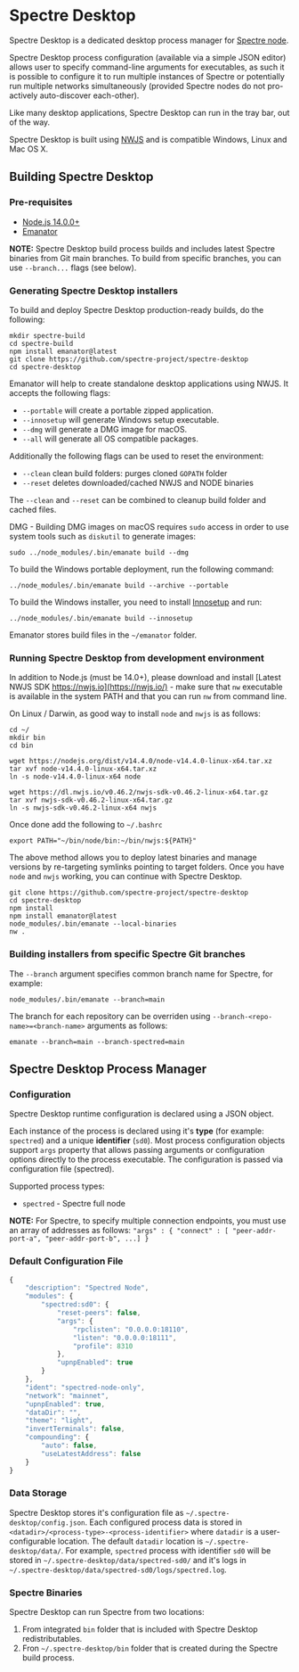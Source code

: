 # Spectre Desktop

Spectre Desktop is a dedicated desktop process manager for
[Spectre node](https://github.com/spectre-project/spectred).

Spectre Desktop process configuration (available via a simple JSON
editor) allows user to specify command-line arguments for executables,
as such it is possible to configure it to run multiple instances of
Spectre or potentially run multiple networks simultaneously (provided
Spectre nodes do not pro-actively auto-discover each-other).

Like many desktop applications, Spectre Desktop can run in the tray
bar, out of the way.

Spectre Desktop is built using [NWJS](https://nwjs.io) and is
compatible Windows, Linux and Mac OS X.

## Building Spectre Desktop

### Pre-requisites

* [Node.js 14.0.0+](https://nodejs.org/)
* [Emanator](https://www.npmjs.com/package/emanator)

**NOTE:** Spectre Desktop build process builds and includes latest
Spectre binaries from Git main branches. To build from specific
branches, you can use `--branch...` flags (see below).

### Generating Spectre Desktop installers

To build and deploy Spectre Desktop production-ready builds, do the
following:

```
mkdir spectre-build
cd spectre-build
npm install emanator@latest
git clone https://github.com/spectre-project/spectre-desktop
cd spectre-desktop
```

Emanator will help to create standalone desktop applications using
NWJS. It accepts the following flags:

* `--portable` will create a portable zipped application.
* `--innosetup` will generate Windows setup executable.
* `--dmg` will generate a DMG image for macOS.
* `--all` will generate all OS compatible packages.

Additionally the following flags can be used to reset the environment:

* `--clean` clean build folders: purges cloned `GOPATH` folder
* `--reset` deletes downloaded/cached NWJS and NODE binaries

The `--clean` and `--reset` can be combined to cleanup build folder
and cached files.

DMG - Building DMG images on macOS requires `sudo` access in order to
use system tools such as `diskutil` to generate images: 

```
sudo ../node_modules/.bin/emanate build --dmg
```

To build the Windows portable deployment, run the following command:

```
../node_modules/.bin/emanate build --archive --portable
```

To build the Windows installer, you need to install
[Innosetup](https://jrsoftware.org/isdl.php) and run:

```
../node_modules/.bin/emanate build --innosetup
```

Emanator stores build files in the `~/emanator` folder.

### Running Spectre Desktop from development environment

In addition to Node.js (must be 14.0+), please download and install
[Latest NWJS SDK https://nwjs.io](https://nwjs.io/) - make sure that
`nw` executable is available in the system PATH and that you can run
`nw` from command line.

On Linux / Darwin, as good way to install `node` and `nwjs` is as
follows:

```
cd ~/
mkdir bin
cd bin

wget https://nodejs.org/dist/v14.4.0/node-v14.4.0-linux-x64.tar.xz
tar xvf node-v14.4.0-linux-x64.tar.xz
ln -s node-v14.4.0-linux-x64 node

wget https://dl.nwjs.io/v0.46.2/nwjs-sdk-v0.46.2-linux-x64.tar.gz
tar xvf nwjs-sdk-v0.46.2-linux-x64.tar.gz
ln -s nwjs-sdk-v0.46.2-linux-x64 nwjs

```
Once done add the following to `~/.bashrc`

```
export PATH="~/bin/node/bin:~/bin/nwjs:${PATH}"
```

The above method allows you to deploy latest binaries and manage
versions by re-targeting symlinks pointing to target folders.
Once you have `node` and `nwjs` working, you can continue with
Spectre Desktop.

```
git clone https://github.com/spectre-project/spectre-desktop
cd spectre-desktop
npm install
npm install emanator@latest
node_modules/.bin/emanate --local-binaries
nw .
```

### Building installers from specific Spectre Git branches

The `--branch` argument specifies common branch name for Spectre, for
example:

```
node_modules/.bin/emanate --branch=main
```

The branch for each repository can be overriden using
`--branch-<repo-name>=<branch-name>` arguments as follows:

```
emanate --branch=main --branch-spectred=main
```

## Spectre Desktop Process Manager

### Configuration

Spectre Desktop runtime configuration is declared using a JSON object.

Each instance of the process is declared using it's **type** (for
example: `spectred`) and a unique **identifier** (`sd0`). Most
process configuration objects support `args` property that allows
passing arguments or configuration options directly to the process
executable. The configuration is passed via configuration file
(spectred).

Supported process types:
- `spectred` - Spectre full node

**NOTE:** For Spectre, to specify multiple connection endpoints,
you must use an array of addresses as follows: `"args" : { "connect" : [ "peer-addr-port-a", "peer-addr-port-b", ...] }`

### Default Configuration File

```js
{
	"description": "Spectred Node",
	"modules": {
		"spectred:sd0": {
			"reset-peers": false,
			"args": {
				"rpclisten": "0.0.0.0:18110",
				"listen": "0.0.0.0:18111",
				"profile": 8310
			},
			"upnpEnabled": true
		}
	},
	"ident": "spectred-node-only",
	"network": "mainnet",
	"upnpEnabled": true,
	"dataDir": "",
	"theme": "light",
	"invertTerminals": false,
	"compounding": {
		"auto": false,
		"useLatestAddress": false
	}
}
```

### Data Storage

Spectre Desktop stores it's configuration file as
`~/.spectre-desktop/config.json`. Each configured process data is
stored in `<datadir>/<process-type>-<process-identifier>` where
`datadir` is a user-configurable location.  The default `datadir`
location is `~/.spectre-desktop/data/`.  For example, `spectred`
process with identifier `sd0` will be stored in
`~/.spectre-desktop/data/spectred-sd0/` and it's logs in
`~/.spectre-desktop/data/spectred-sd0/logs/spectred.log`.

### Spectre Binaries

Spectre Desktop can run Spectre from two locations:

1. From integrated `bin` folder that is included with Spectre
   Desktop redistributables.
2. Fron `~/.spectre-desktop/bin` folder that is created during
   the Spectre build process.

